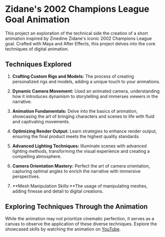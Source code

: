 # Zidane's 2002 Champions League Goal Animation 

This project an exploration of the technical side the creation of a short animation inspired by Zinedine Zidane's iconic 2002 Champions League goal. Crafted with  Maya and After Effects, this project delves into the core techniques of digital animation.

## Techniques Explored

1. **Crafting Custom Rigs and Models:** The process of creating personalized rigs and models, adding a unique touch to your animations.

2. **Dynamic Camera Movement:** Used an animated camera, understanding how it introduces dynamism to storytelling and immerses viewers in the narrative.

3. **Animation Fundamentals:** Delve into the basics of animation, showcasing the art of bringing characters and scenes to life with fluid and captivating movements.

4. **Optimizing Render Output:** Learn strategies to enhance render output, ensuring the final product meets the highest quality standards.

5. **Advanced Lighting Techniques:** Illuminate scenes with advanced lighting methods, transforming the visual experience and creating a compelling atmosphere.

6. **Camera Orientation Mastery:** Perfect the art of camera orientation, capturing optimal angles to enrich the narrative with immersive perspectives.

7. **Mesh Manipulation Skills:**The usage of  manipulating meshes, adding finesse and detail to digital creations.

## Exploring Techniques Through the Animation

While the animation may not prioritize cinematic perfection, it serves as a canvas to observe the application of these diverse techniques. Explore the showcased skills by watching the animation on [YouTube](https://youtu.be/jtPgkA-_IGk).


